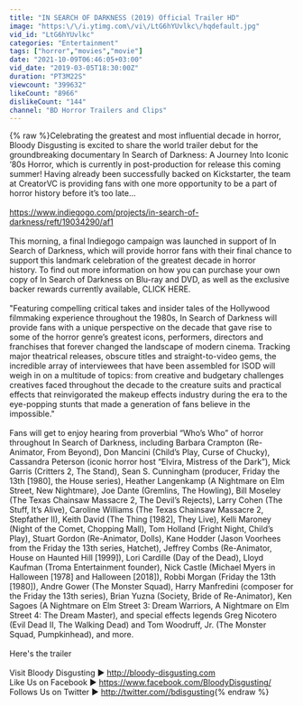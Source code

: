 ```yaml
---
title: "IN SEARCH OF DARKNESS (2019) Official Trailer HD"
image: "https:\/\/i.ytimg.com\/vi\/LtG6hYUvlkc\/hqdefault.jpg"
vid_id: "LtG6hYUvlkc"
categories: "Entertainment"
tags: ["horror","movies","movie"]
date: "2021-10-09T06:46:05+03:00"
vid_date: "2019-03-05T18:30:00Z"
duration: "PT3M22S"
viewcount: "399632"
likeCount: "8966"
dislikeCount: "144"
channel: "BD Horror Trailers and Clips"
---
```

{% raw %}Celebrating the greatest and most influential decade in horror, Bloody Disgusting is excited to share the world trailer debut for the groundbreaking documentary In Search of Darkness: A Journey Into Iconic ‘80s Horror, which is currently in post-production for release this coming summer! Having already been successfully backed on Kickstarter, the team at CreatorVC is providing fans with one more opportunity to be a part of horror history before it’s too late...<br /><br /><a rel="nofollow" target="blank" href="https://www.indiegogo.com/projects/in-search-of-darkness/reft/19034290/af1">https://www.indiegogo.com/projects/in-search-of-darkness/reft/19034290/af1</a><br /><br />This morning, a final Indiegogo campaign was launched in support of In Search of Darkness, which will provide horror fans with their final chance to support this landmark celebration of the greatest decade in horror history. To find out more information on how you can purchase your own copy of In Search of Darkness on Blu-ray and DVD, as well as the exclusive backer rewards currently available, CLICK HERE.<br /><br />&quot;Featuring compelling critical takes and insider tales of the Hollywood filmmaking experience throughout the 1980s, In Search of Darkness will provide fans with a unique perspective on the decade that gave rise to some of the horror genre’s greatest icons, performers, directors and franchises that forever changed the landscape of modern cinema. Tracking major theatrical releases, obscure titles and straight-to-video gems, the incredible array of interviewees that have been assembled for ISOD will weigh in on a multitude of topics: from creative and budgetary challenges creatives faced throughout the decade to the creature suits and practical effects that reinvigorated the makeup effects industry during the era to the eye-popping stunts that made a generation of fans believe in the impossible.&quot;<br /><br />Fans will get to enjoy hearing from proverbial “Who’s Who” of horror throughout In Search of Darkness, including Barbara Crampton (Re-Animator, From Beyond), Don Mancini (Child’s Play, Curse of Chucky), Cassandra Peterson (iconic horror host “Elvira, Mistress of the Dark”), Mick Garris (Critters 2, The Stand), Sean S. Cunningham (producer, Friday the 13th [1980], the House series), Heather Langenkamp (A Nightmare on Elm Street, New Nightmare), Joe Dante (Gremlins, The Howling), Bill Moseley (The Texas Chainsaw Massacre 2, The Devil’s Rejects), Larry Cohen (The Stuff, It’s Alive), Caroline Williams (The Texas Chainsaw Massacre 2, Stepfather II), Keith David (The Thing [1982], They Live), Kelli Maroney (Night of the Comet, Chopping Mall), Tom Holland (Fright Night, Child’s Play), Stuart Gordon (Re-Animator, Dolls), Kane Hodder (Jason Voorhees from the Friday the 13th series, Hatchet), Jeffrey Combs (Re-Animator, House on Haunted Hill [1999]), Lori Cardille (Day of the Dead), Lloyd Kaufman (Troma Entertainment founder), Nick Castle (Michael Myers in Halloween [1978] and Halloween [2018]), Robbi Morgan (Friday the 13th [1980]), Andre Gower (The Monster Squad), Harry Manfredini (composer for the Friday the 13th series), Brian Yuzna (Society, Bride of Re-Animator), Ken Sagoes (A Nightmare on Elm Street 3: Dream Warriors, A Nightmare on Elm Street 4: The Dream Master), and special effects legends Greg Nicotero (Evil Dead II, The Walking Dead) and Tom Woodruff, Jr. (The Monster Squad, Pumpkinhead), and more.<br /><br />Here's the trailer <br /><br />Visit Bloody Disgusting ► <a rel="nofollow" target="blank" href="http://bloody-disgusting.com">http://bloody-disgusting.com</a><br />Like Us on Facebook ► <a rel="nofollow" target="blank" href="https://www.facebook.com/BloodyDisgusting/">https://www.facebook.com/BloodyDisgusting/</a><br />Follows Us on Twitter ► <a rel="nofollow" target="blank" href="http://twitter.com//bdisgusting">http://twitter.com//bdisgusting</a>{% endraw %}
